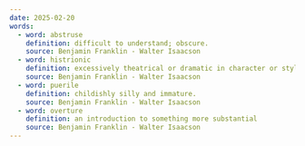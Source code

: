 ```yaml
---
date: 2025-02-20
words:
  - word: abstruse
    definition: difficult to understand; obscure.
    source: Benjamin Franklin - Walter Isaacson 
  - word: histrionic
    definition: excessively theatrical or dramatic in character or style.
    source: Benjamin Franklin - Walter Isaacson 
  - word: puerile
    definition: childishly silly and immature.
    source: Benjamin Franklin - Walter Isaacson 
  - word: overture
    definition: an introduction to something more substantial 
    source: Benjamin Franklin - Walter Isaacson 
---
```

